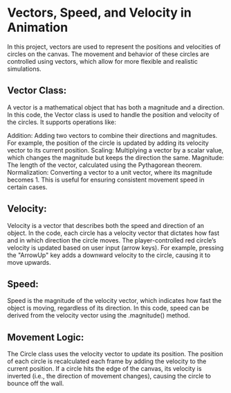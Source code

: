 # Vectors, Speed, and Velocity in Animation
In this project, vectors are used to represent the positions and velocities of circles on the canvas. The movement and behavior of these circles are controlled using vectors, which allow for more flexible and realistic simulations.

## Vector Class:
A vector is a mathematical object that has both a magnitude and a direction. In this code, the Vector class is used to handle the position and velocity of the circles. It supports operations like:

Addition: Adding two vectors to combine their directions and magnitudes. For example, the position of the circle is updated by adding its velocity vector to its current position.
Scaling: Multiplying a vector by a scalar value, which changes the magnitude but keeps the direction the same.
Magnitude: The length of the vector, calculated using the Pythagorean theorem.
Normalization: Converting a vector to a unit vector, where its magnitude becomes 1. This is useful for ensuring consistent movement speed in certain cases.
## Velocity:
Velocity is a vector that describes both the speed and direction of an object. In the code, each circle has a velocity vector that dictates how fast and in which direction the circle moves.
The player-controlled red circle’s velocity is updated based on user input (arrow keys). For example, pressing the "ArrowUp" key adds a downward velocity to the circle, causing it to move upwards.
## Speed:
Speed is the magnitude of the velocity vector, which indicates how fast the object is moving, regardless of its direction.
In this code, speed can be derived from the velocity vector using the .magnitude() method.
## Movement Logic:
The Circle class uses the velocity vector to update its position. The position of each circle is recalculated each frame by adding the velocity to the current position.
If a circle hits the edge of the canvas, its velocity is inverted (i.e., the direction of movement changes), causing the circle to bounce off the wall.